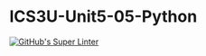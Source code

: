 # ICS3U-Unit5-05-Python

[![GitHub's Super Linter](https://github.com/Aleksandr-Ten/ICS3U-Unit5-05-Python/workflows/GitHub's%20Super%20Linter/badge.svg)](https://github.com/Aleksandr-Ten/ICS3U-Unit5-05-Python/actions)
